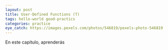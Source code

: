 ```yaml
---
layout: post
title: User-Defined Functions (T)
tags: hello-world good-practics 
categories: practice
eye_catch: https://images.pexels.com/photos/546819/pexels-photo-546819.jpeg
---
```


En este capítulo, aprenderás

<!--more-->